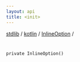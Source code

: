 ```yaml
---
layout: api
title: <init>
---
```

[stdlib](../../index.html) / [kotlin](../index.html) / [InlineOption](index.html) / [<init>](_init_.html)

# <init>

```
private InlineOption()
```
